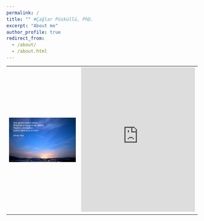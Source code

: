 ```yaml
---
permalink: /
title: "" #Çağlar Püsküllü, PhD.
excerpt: "About me"
author_profile: true
redirect_from: 
  - /about/
  - /about.html
---
```

<table style="width:100%">
  <tr>
    <th><img src='images/homepage_sky_stars_sun.jpg'></th>
    <th><!-- Spotify Artist -->
<iframe src="https://open.spotify.com/embed/artist/0lzoG451W9waNg9h3cTlLR" width="300" height="380" frameborder="0" allowtransparency="true" allow="encrypted-media"></iframe>
    </th> 
  </tr>
 
</table>

<!-- İşim gücüm budur benim, <br>
Gökyüzünü boyarım her sabah, <br>
Hepiniz uykudayken. <br>
Uyanır bakarsınız ki mavi. <br>
</p>
Orhan Veli
-->

<!-- Global site tag (gtag.js) - Google Analytics -->
<script async src="https://www.googletagmanager.com/gtag/js?id=UA-130299748-1"></script>
<script>
  window.dataLayer = window.dataLayer || [];
  function gtag(){dataLayer.push(arguments);}
  gtag('js', new Date());

  gtag('config', 'UA-130299748-1');
</script>

